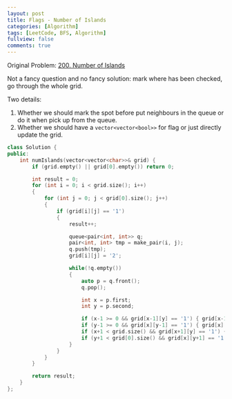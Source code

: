 ```yaml
---
layout: post
title: Flags - Number of Islands
categories: [Algorithm]
tags: [LeetCode, BFS, Algorithm]
fullview: false
comments: true
---
```


Original Problem: [200. Number of Islands](https://leetcode.com/problems/number-of-islands/description/)

Not a fancy question and no fancy solution: mark where has been checked, go through the whole grid.

Two details:

1. Whether we should mark the spot before put neighbours in the queue or do it when pick up from the queue.
2. Whether we should have a `vector<vector<bool>>` for flag or just directly update the grid.

```C++
class Solution {
public:
    int numIslands(vector<vector<char>>& grid) {
        if (grid.empty() || grid[0].empty()) return 0;

        int result = 0;
        for (int i = 0; i < grid.size(); i++)
        {
            for (int j = 0; j < grid[0].size(); j++)
            {
                if (grid[i][j] == '1')
                {
                    result++;

                    queue<pair<int, int>> q;
                    pair<int, int> tmp = make_pair(i, j);
                    q.push(tmp);
                    grid[i][j] = '2';

                    while(!q.empty())
                    {
                        auto p = q.front();
                        q.pop();

                        int x = p.first;
                        int y = p.second;

                        if (x-1 >= 0 && grid[x-1][y] == '1') { grid[x-1][y] = '2'; q.push(make_pair(x-1, y)); }
                        if (y-1 >= 0 && grid[x][y-1] == '1') { grid[x][y-1] = '2'; q.push(make_pair(x, y-1)); }
                        if (x+1 < grid.size() && grid[x+1][y] == '1') { grid[x+1][y] = '2'; q.push(make_pair(x+1, y)); }
                        if (y+1 < grid[0].size() && grid[x][y+1] == '1') { grid[x][y+1] = '2'; q.push(make_pair(x, y+1)); }
                    }
                }
            }
        }

        return result;
    }
};
```